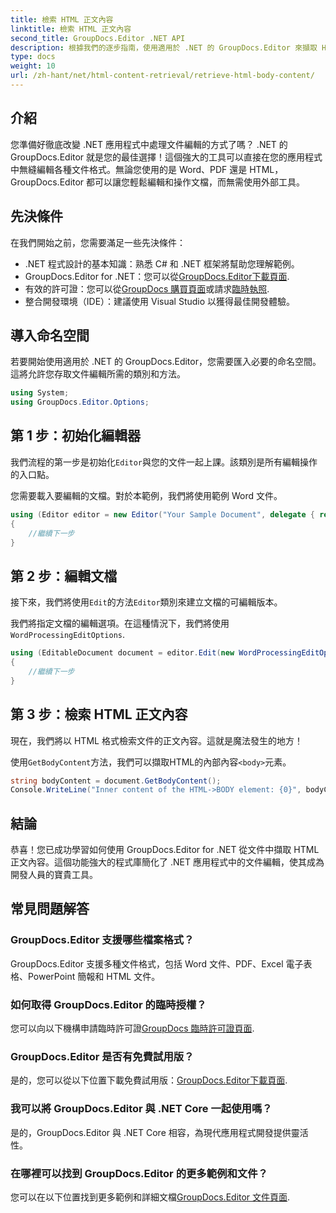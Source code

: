 ```yaml
---
title: 檢索 HTML 正文內容
linktitle: 檢索 HTML 正文內容
second_title: GroupDocs.Editor .NET API
description: 根據我們的逐步指南，使用適用於 .NET 的 GroupDocs.Editor 來擷取 HTML 正文內容。輕鬆增強您的 .NET 應用程式。
type: docs
weight: 10
url: /zh-hant/net/html-content-retrieval/retrieve-html-body-content/
---
```

## 介紹
您準備好徹底改變 .NET 應用程式中處理文件編輯的方式了嗎？ .NET 的 GroupDocs.Editor 就是您的最佳選擇！這個強大的工具可以直接在您的應用程式中無縫編輯各種文件格式。無論您使用的是 Word、PDF 還是 HTML，GroupDocs.Editor 都可以讓您輕鬆編輯和操作文檔，而無需使用外部工具。
## 先決條件
在我們開始之前，您需要滿足一些先決條件：
- .NET 程式設計的基本知識：熟悉 C# 和 .NET 框架將幫助您理解範例。
-  GroupDocs.Editor for .NET：您可以從[GroupDocs.Editor下載頁面](https://releases.groupdocs.com/editor/net/).
- 有效的許可證：您可以從[GroupDocs 購買頁面](https://purchase.groupdocs.com/buy)或請求[臨時執照](https://purchase.groupdocs.com/temporary-license/).
- 整合開發環境（IDE）：建議使用 Visual Studio 以獲得最佳開發體驗。
## 導入命名空間
若要開始使用適用於 .NET 的 GroupDocs.Editor，您需要匯入必要的命名空間。這將允許您存取文件編輯所需的類別和方法。
```csharp
using System;
using GroupDocs.Editor.Options;
```
## 第 1 步：初始化編輯器
我們流程的第一步是初始化`Editor`與您的文件一起上課。該類別是所有編輯操作的入口點。

您需要載入要編輯的文檔。對於本範例，我們將使用範例 Word 文件。
```csharp
using (Editor editor = new Editor("Your Sample Document", delegate { return new WordProcessingLoadOptions(); }))
{
    //繼續下一步
}
```
## 第 2 步：編輯文檔
接下來，我們將使用`Edit`的方法`Editor`類別來建立文檔的可編輯版本。

我們將指定文檔的編輯選項。在這種情況下，我們將使用`WordProcessingEditOptions`.
```csharp
using (EditableDocument document = editor.Edit(new WordProcessingEditOptions()))
{
    //繼續下一步
}
```
## 第 3 步：檢索 HTML 正文內容
現在，我們將以 HTML 格式檢索文件的正文內容。這就是魔法發生的地方！

使用`GetBodyContent`方法，我們可以擷取HTML的內部內容`<body>`元素。
```csharp
string bodyContent = document.GetBodyContent();
Console.WriteLine("Inner content of the HTML->BODY element: {0}", bodyContent);
```

## 結論
恭喜！您已成功學習如何使用 GroupDocs.Editor for .NET 從文件中擷取 HTML 正文內容。這個功能強大的程式庫簡化了 .NET 應用程式中的文件編輯，使其成為開發人員的寶貴工具。
## 常見問題解答
### GroupDocs.Editor 支援哪些檔案格式？
GroupDocs.Editor 支援多種文件格式，包括 Word 文件、PDF、Excel 電子表格、PowerPoint 簡報和 HTML 文件。
### 如何取得 GroupDocs.Editor 的臨時授權？
您可以向以下機構申請臨時許可證[GroupDocs 臨時許可證頁面](https://purchase.groupdocs.com/temporary-license/).
### GroupDocs.Editor 是否有免費試用版？
是的，您可以從以下位置下載免費試用版：[GroupDocs.Editor下載頁面](https://releases.groupdocs.com/).
### 我可以將 GroupDocs.Editor 與 .NET Core 一起使用嗎？
是的，GroupDocs.Editor 與 .NET Core 相容，為現代應用程式開發提供靈活性。
### 在哪裡可以找到 GroupDocs.Editor 的更多範例和文件？
您可以在以下位置找到更多範例和詳細文檔[GroupDocs.Editor 文件頁面](https://reference.groupdocs.com/editor/net/).